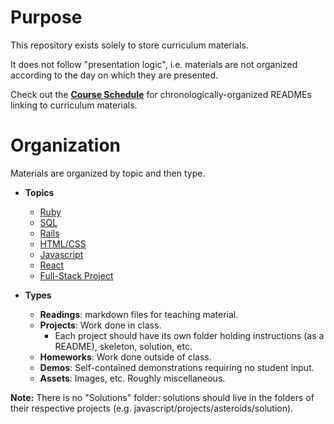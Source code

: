 [schedule]: course

# Purpose

This repository exists solely to store curriculum materials.

It does not follow "presentation logic", i.e. materials are not organized according to the day on which they are presented.

Check out the [**Course Schedule**][schedule] for chronologically-organized READMEs linking to curriculum materials.

# Organization

Materials are organized by topic and then type.

* **Topics**
	* [Ruby][ruby]
	* [SQL][sql]
	* [Rails][rails]
	* [HTML/CSS][html-css]
	* [Javascript][js]
	* [React][react]
	* [Full-Stack Project][full-stack-project]

* **Types**   
	* **Readings**: markdown files for teaching material.   
	* **Projects**: Work done in class.
		* Each project should have its own folder holding instructions (as a README), skeleton, solution, etc.
	* **Homeworks**: Work done outside of class.
	* **Demos**: Self-contained demonstrations requiring no student input.
	* **Assets**: Images, etc. Roughly miscellaneous.

**Note:** There is no "Solutions" folder: solutions should live in the folders of their respective projects (e.g. javascript/projects/asteroids/solution).

[ruby]: ./ruby/README.md
[sql]: ./sql/README.md
[rails]: ./rails/README.md
[js]: ./javascript/README.md
[react]: ./react/README.md
[html-css]: ./html-css/README.md
[full-stack-project]: ./full-stack-project/README.md
